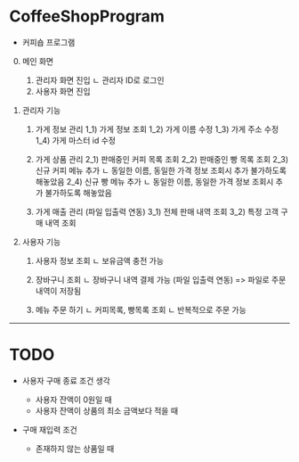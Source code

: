 # CoffeeShopProgram

 * 커피숍 프로그램

 0. 메인 화면
 	  1) 관리자 화면 진입
 		  ㄴ 관리자 ID로 로그인
 	  2) 사용자 화면 진입

 1. 관리자 기능
 	  1) 가게 정보 관리
 		 1_1) 가게 정보 조회
 		 1_2) 가게 이름 수정
 		 1_3) 가게 주소 수정
 		 1_4) 가게 마스터 id 수정

 	  2) 가게 상품 관리
 	 	 2_1) 판매중인 커피 목록 조회
 		 2_2) 판매중인 빵 목록 조회
 		 2_3) 신규 커피 메뉴 추가
 			   ㄴ 동일한 이름, 동일한 가격 정보 조회시 추가 불가하도록 해놓았음
 		 2_4) 신규 빵 메뉴 추가
 			   ㄴ 동일한 이름, 동일한 가격 정보 조회시 추가 불가하도록 해놓았음

    3) 가게 매출 관리 (파일 입출력 연동)
    	 3_1) 전체 판매 내역 조회
    	 3_2) 특정 고객 구매 내역 조회


 2. 사용자 기능
 	  1) 사용자 정보 조회
 		  ㄴ 보유금액 충전 가능

 	  2) 장바구니 조회
 		  ㄴ 장바구니 내역 결제 가능 (파일 입출력 연동)
 			 => 파일로 주문 내역이 저장됨

    3) 메뉴 주문 하기
    	  ㄴ 커피목록, 빵목록 조회
    	  ㄴ 반복적으로 주문 가능
---
# TODO
- 사용자 구매 종료 조건 생각
  - 사용자 잔액이 0원일 때
  - 사용자 잔액이 상품의 최소 금액보다 적을 때

- 구매 재입력 조건
  - 존재하지 않는 상품일 때

